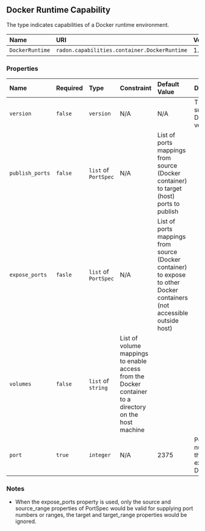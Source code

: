 ## Docker Runtime Capability

The type indicates capabilities of a Docker runtime environment. 

| Name | URI | Version | Derived From |
|:---- |:--- |:------- |:------------ |
| `DockerRuntime` | `radon.capabilities.container.DockerRuntime` | 1.0.0 | `tosca.capabilities.Container` |

### Properties

| Name | Required | Type | Constraint | Default Value | Description |
|:---- |:-------- |:---- |:---------- |:------------- |:----------- |  
| `version` | `false` | `version` | N/A | N/A | The supported Docker version |
| `publish_ports` | `false` | `list` of `PortSpec` | N/A | List of ports mappings from source (Docker container) to target (host) ports to publish |
| `expose_ports` | `fasle` | `list` of `PortSpec` | N/A | List of ports mappings from source (Docker container) to expose to other Docker containers (not accessible outside host) |   
| `volumes` | `false` | `list` of `string` | List of volume mappings to enable access from the Docker container to a directory on the host machine |
| `port` | `true` | `integer` | N/A | 2375 | Port number of the exposed Docker API | 

### Notes

* When the expose_ports property is used, only the source and source_range properties of PortSpec would be valid for supplying port numbers or ranges, the target and target_range properties would be ignored.
